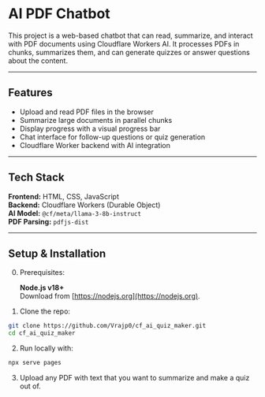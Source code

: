 # AI PDF Chatbot 

This project is a web-based chatbot that can read, summarize, and interact with PDF documents using Cloudflare Workers AI. It processes PDFs in chunks, summarizes them, and can generate quizzes or answer questions about the content.

---

## Features

- Upload and read PDF files in the browser
- Summarize large documents in parallel chunks
- Display progress with a visual progress bar
- Chat interface for follow-up questions or quiz generation
- Cloudflare Worker backend with AI integration

---

## Tech Stack

**Frontend:** HTML, CSS, JavaScript  
**Backend:** Cloudflare Workers (Durable Object)  
**AI Model:** `@cf/meta/llama-3-8b-instruct`  
**PDF Parsing:** `pdfjs-dist`

---

## Setup & Installation

0. Prerequisites:
   
     **Node.js v18+**  
   Download from [https://nodejs.org](https://nodejs.org).

  
1.  Clone the repo:
   ```bash
   git clone https://github.com/Vrajp0/cf_ai_quiz_maker.git
   cd cf_ai_quiz_maker
   ```

2.  Run locally with:
   ```bash
   npx serve pages
   ```

3. Upload any PDF with text that you want to summarize and make a quiz out of. 
   

   
